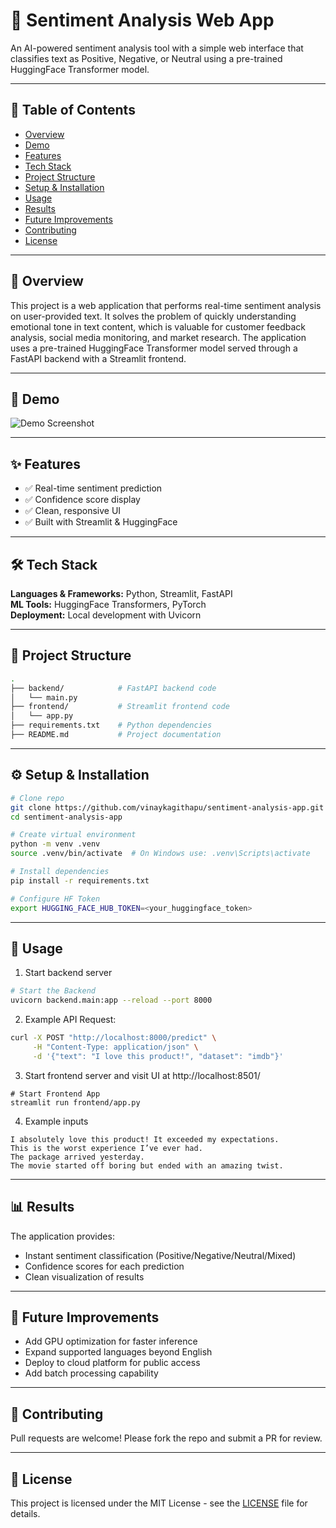# 🚀 Sentiment Analysis Web App
An AI-powered sentiment analysis tool with a simple web interface that classifies text as Positive, Negative, or Neutral using a pre-trained HuggingFace Transformer model.

---

## 📌 Table of Contents
- [Overview](#overview)
- [Demo](#demo)
- [Features](#features)
- [Tech Stack](#tech-stack)
- [Project Structure](#project-structure)
- [Setup & Installation](#setup--installation)
- [Usage](#usage)
- [Results](#results)
- [Future Improvements](#future-improvements)
- [Contributing](#contributing)
- [License](#license)

---

## 📝 Overview
This project is a web application that performs real-time sentiment analysis on user-provided text. It solves the problem of quickly understanding emotional tone in text content, which is valuable for customer feedback analysis, social media monitoring, and market research. The application uses a pre-trained HuggingFace Transformer model served through a FastAPI backend with a Streamlit frontend.

---

## 🎥 Demo
![Demo Screenshot](assets/demo.png)

---

## ✨ Features
- ✅ Real-time sentiment prediction
- ✅ Confidence score display
- ✅ Clean, responsive UI
- ✅ Built with Streamlit & HuggingFace

---

## 🛠 Tech Stack
**Languages & Frameworks:** Python, Streamlit, FastAPI  
**ML Tools:** HuggingFace Transformers, PyTorch  
**Deployment:** Local development with Uvicorn

---

## 📂 Project Structure
```bash
.
├── backend/            # FastAPI backend code
│   └── main.py
├── frontend/           # Streamlit frontend code
│   └── app.py
├── requirements.txt    # Python dependencies
├── README.md           # Project documentation
```

---

## ⚙️ Setup & Installation

```bash
# Clone repo
git clone https://github.com/vinaykagithapu/sentiment-analysis-app.git
cd sentiment-analysis-app

# Create virtual environment
python -m venv .venv
source .venv/bin/activate  # On Windows use: .venv\Scripts\activate

# Install dependencies
pip install -r requirements.txt

# Configure HF Token
export HUGGING_FACE_HUB_TOKEN=<your_huggingface_token>
```

---

## 🚀 Usage
1. Start backend server
```bash
# Start the Backend
uvicorn backend.main:app --reload --port 8000
```
2. Example API Request:
```bash
curl -X POST "http://localhost:8000/predict" \
     -H "Content-Type: application/json" \
     -d '{"text": "I love this product!", "dataset": "imdb"}'
```
3. Start frontend server and visit UI at http://localhost:8501/
```shell
# Start Frontend App
streamlit run frontend/app.py
```
4. Example inputs
```shell
I absolutely love this product! It exceeded my expectations.
This is the worst experience I’ve ever had.
The package arrived yesterday.
The movie started off boring but ended with an amazing twist.
```

---

## 📊 Results
The application provides:
- Instant sentiment classification (Positive/Negative/Neutral/Mixed)
- Confidence scores for each prediction
- Clean visualization of results

---

## 🔮 Future Improvements
- Add GPU optimization for faster inference
- Expand supported languages beyond English
- Deploy to cloud platform for public access
- Add batch processing capability

---

## 🤝 Contributing
Pull requests are welcome! Please fork the repo and submit a PR for review.

---

## 📄 License
This project is licensed under the MIT License - see the [LICENSE](LICENSE) file for details.
